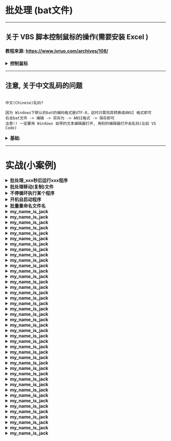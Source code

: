 # 批处理 (bat文件)
---



## 关于 VBS 脚本控制鼠标的操作(需要安装 Excel )
####  教程来源:  https://www.jvruo.com/archives/108/
<details>
<summary><b>控制鼠标</b></summary>


```  




这段代码不需要安装 Excel 
set ws = createobject("wscript.shell")

rem 运行记录本程序进行测试发送按键
ws.run("notepad")

rem 暂停0.1秒,防止程序还没启动就发送按键
wscript.sleep(100)

rem 输入1个x
ws.sendkeys("x")

rem 回车
ws.sendkeys("{enter}")

rem 输入10个x
ws.sendkeys("{x 10}")

rem 回车
ws.sendkeys("{enter}")

rem 输入不同字符
ws.sendkeys("sendkeys")

rem 组合键使用:ctrl + a
ws.sendkeys("^a")

rem win键: ctrl + esc
rem ws.sendkeys("^{esc}")

set ws = nothing

rem -----------------特殊键代码-----------------
rem 退格键		{backspace}或{bs}或{bksp}
rem break		{break}
rem caps lock		{capslock}
rem num lock 		{numlock}
rem del/delete 		{del}或{delete}
rem ins/insert		{ins}或{insert}
rem 回车/换行		{enter}
rem 方向:下 		{down}
rem 方向:上 		{up}
rem 方向:左 		{left}
rem 方向:右		{right}
rem 换页:上		{pgup}
rem 换页:下 		{pgdn}
rem home		{home}
rem end 		{end}
rem esc 		{esc}
rem help 		{help}
rem tab 		{tab}
rem shift 		+
rem ctrl 		^
rem alt 		%
rem + 			{+}
rem ^			{^}
rem %			{%}
rem F1至F12		{F1}至{F12}
rem win键		^{esc}
rem -----------------特殊键代码-----------------




这段代码需要安装 Excel (控制鼠标 )
移动鼠标到桌面坐标200,50的vbs：
CreateObject("WScript.Shell").Run "mouse.exe m,200,50"

点击鼠标左键的vbs：
CreateObject("WScript.Shell").Run "mouse.exe l"

点击鼠标右键的vbs：
CreateObject("WScript.Shell").Run "mouse.exe r"

双击鼠标左键的vbs：
CreateObject("WScript.Shell").Run "mouse.exe d"

```
</details>








---



## 注意, 关于中文乱码的问题
```  

中文(Chinese)乱码?

因为 Windows下默认的bat的编码格式是UTF-8，这时只需将其转换成ANSI 格式即可
右击bat文件 -> 编辑 -> 另存为 -> ANSI格式 -> 保存即可
注意!! 一定要用 Windows 自带的文本编辑器打开, 用别的编辑器打开会乱码(比如 VS Code)

```






<details>
<summary><b>基础:</b></summary>

```  
注释:
    echo ------------------------大家好!我是注释--------------------------------------
    :: 这是注释

暂停, 也就是那个黑框框不会马上消失:
    PAUSE

这也是暂停 (黑框框不消失):
    cmd /k

打开程序(两种方式):
    echo 准备启动Thunder。。。   
    start /min "" "D:\XXX\Thunder.exe"

    echo "打开Chrome浏览器"
    start "" "C:\Program Files (x86)\Google\Chrome\Application\chrome.exe"


打开文件夹:
    start /min "" "F:\XXX\springMVC"


打开文件(实现播放音乐):
    start "" "D:\clock.mp3"


这两种打开方式有什么区别?
    start /min "" "D:\XXX\Thunder.exe"      这一种会以最小化的方式打开 ( /min )
    start "" "D:\XXX\Thunder.exe"           这一种会在打开的同时, 最大化


关闭进程:
    taskkill /F /IM firefox.exe
    taskkill /f /im cloudmusic*     结束以cloudmusic开头的所有进程,也就是关闭网易云音乐程序
    taskkill /f /im abc*            结束以abc开头的所有进程
    taskkill /f /im .bat            结束所有扩展名为bat的进程，也就是结束当前正在运行的所有批处理程序
    taskkill /f /im a.cmd           结束以a开头的所有扩展名为cmd的进程，也就是结束当前所有以a开头的批处理程序


等待 x 秒:
    sleep 45
    taskkill /F /IM Chrome.exe

等待 xxx 秒之后执行:
    choice /t 120 /d y /n >nul

    9秒之后 kill 腾讯QQ
    choice /t 9998 /d y /n >nul
    taskkill /f /im qq.exe

```
</details>








---
# 实战(小案例)
<details>
<summary><b>批处理_xxx秒后运行xxx程序</b></summary>

```  

@echo off
for /L %%a in (
 5,-1,0
) do (
 echo 5秒后将运行python.exe
 echo 还剩余 %%a 秒
 ping -n 2 localhost 1>nul 2>nul
 cls
)
start python.exe
PAUSE


```
</details>













<details>
<summary><b>批处理移动(复制)文件</b></summary>

```  

move /Y D:\BaiDuProductDownloadYXB\*.png D:\pic\
move /Y D:\BaiDuProductDownloadYXB\*.jpg D:\pic\
move /Y D:\BaiDuProductDownloadYXB\*.jpeg D:\pic\
move /Y D:\BaiDuProductDownloadYXB\*.txt D:\Txt\
move /Y D:\BaiDuProductDownloadYXB\*.torrent D:\Torrent\
move /Y D:\BaiDuProductDownloadYXB\*.mp3 D:\MP3\


```
</details>













<details>
<summary><b>不停循环执行某个程序</b></summary>

```  

120秒执行一次

@echo off
:start
echo Clear......
choice /t 120 /d y /n >nul
start "" "C:\Program Files (x86)\LuDaShi\LuDaShi\sweeper\MemoryOptimizer.exe" /optimize"
goto start


```
</details>













<details>
<summary><b>开机自启动程序</b></summary>

```  

echo "火狐浏览器"
start "" "C:\Program Files\Mozilla Firefox\firefox.exe"

echo "火狐开发专业版"
start "" "C:\Program Files\Firefox Developer Edition\firefox.exe"

echo "Chrome浏览器"
start "" "C:\Program Files (x86)\Google\Chrome\Application\chrome.exe"

echo "世界之窗浏览器"
start "" "C:\Users\QAQ\AppData\Local\TheWorld6\Application\TheWorld.exe"

echo "Windows任务管理器"
start "" "C:\Windows\System32\taskmgr.exe"

echo "*********************___UC_Browser___*********************"
start "" "C:\Program Files (x86)\UCBrowser\Application\UCBrowser.exe"

echo "*********************___QQ_Music_Player___*********************"
echo 批处理暂停8秒
choice /t 8 /d y /n >nul

start "" "C:\HanHong.mp3"

echo "批处理程序运行完不关闭窗口"
cmd /k


```
</details>


















<details>
<summary><b> 批量重命名文件名 </b></summary>

```  


教程来源:   
https://blog.csdn.net/weixin_39691535/article/details/89606799?depth_1-utm_source=distribute.pc_relevant.none-task&utm_source=distribute.pc_relevant.none-task





方式一(简化版):
@echo off

rem 前言:  批处理文件一定要用 ANSI 格式, 不然中文会乱码...
rem 启用"延缓环境变量扩充"
rem 现有一堆 txt 文本文件, 我想要按照指定格式批量重命名:

setlocal EnableDelayedExpansion
set a=1

rem 循环当前目录下所有图片的文件名，支持带空格的名称
for /f "delims=" %%i in ('dir /b *.txt') do (

rem 如果没有相同的文件名，则继续
if not "%%~ni"=="%~n0" (

ren "%%i" "A_!a!.txt"

rem 设置数值型变量a=a+1
set /a a+=1
)
)

echo 批量重命名完成！
pause






精简版:
@echo off
set a=0
setlocal EnableDelayedExpansion
for %%n in (*.png) do (
set /A a+=1
ren "%%n" "bilibili_!a!.png"
)
首先新建一个txt文件，然后修改名字为rename.bat(随便起名字，只是后缀必须是.bat)
这里的命令表示将当前目录下的所有png后缀的图片都改名为bilibili_{a}.png，这里的{a}是从1开始到n的数字





方式二(带循环控制版):
@echo off

rem 前言:  批处理文件一定要用 ANSI 格式, 不然中文会乱码...
rem 启用"延缓环境变量扩充"
rem 现有一堆 txt 文本文件, 我想要按照指定格式批量重命名:

setlocal EnableDelayedExpansion
set a=1

rem 循环当前目录下所有图片的文件名，支持带空格的名称
for /f "delims=" %%i in ('dir /b *.txt') do (

rem 如果没有相同的文件名，则继续
if not "%%~ni"=="%~n0" (

rem   LSS -> 表示循环次数 :  LSS 15 就是循环15次
if !a! LSS 999 (ren "%%i" "A_00!a!.txt") else ren "%%i" "A_!a!.txt"

rem 设置数值型变量a=a+1
set /a a+=1
)
)

echo 批量重命名完成！
pause





```
</details>








<details>
<summary><b>my_name_is_jack</b></summary>

```  

```
</details>








<details>
<summary><b>my_name_is_jack</b></summary>

```  

```
</details>








<details>
<summary><b>my_name_is_jack</b></summary>

```  

```
</details>








<details>
<summary><b>my_name_is_jack</b></summary>

```  

```
</details>








<details>
<summary><b>my_name_is_jack</b></summary>

```  

```
</details>








<details>
<summary><b>my_name_is_jack</b></summary>

```  

```
</details>








<details>
<summary><b>my_name_is_jack</b></summary>

```  

```
</details>








<details>
<summary><b>my_name_is_jack</b></summary>

```  

```
</details>








<details>
<summary><b>my_name_is_jack</b></summary>

```  

```
</details>








<details>
<summary><b>my_name_is_jack</b></summary>

```  

```
</details>








<details>
<summary><b>my_name_is_jack</b></summary>

```  

```
</details>








<details>
<summary><b>my_name_is_jack</b></summary>

```  

```
</details>








<details>
<summary><b>my_name_is_jack</b></summary>

```  

```
</details>








<details>
<summary><b>my_name_is_jack</b></summary>

```  

```
</details>








<details>
<summary><b>my_name_is_jack</b></summary>

```  

```
</details>








<details>
<summary><b>my_name_is_jack</b></summary>

```  

```
</details>








<details>
<summary><b>my_name_is_jack</b></summary>

```  

```
</details>








<details>
<summary><b>my_name_is_jack</b></summary>

```  

```
</details>








<details>
<summary><b>my_name_is_jack</b></summary>

```  

```
</details>








<details>
<summary><b>my_name_is_jack</b></summary>

```  

```
</details>








<details>
<summary><b>my_name_is_jack</b></summary>

```  

```
</details>








<details>
<summary><b>my_name_is_jack</b></summary>

```  

```
</details>








<details>
<summary><b>my_name_is_jack</b></summary>

```  

```
</details>








<details>
<summary><b>my_name_is_jack</b></summary>

```  

```
</details>








<details>
<summary><b>my_name_is_jack</b></summary>

```  

```
</details>








<details>
<summary><b>my_name_is_jack</b></summary>

```  

```
</details>








<details>
<summary><b>my_name_is_jack</b></summary>

```  

```
</details>








<details>
<summary><b>my_name_is_jack</b></summary>

```  

```
</details>








<details>
<summary><b>my_name_is_jack</b></summary>

```  

```
</details>








<details>
<summary><b>my_name_is_jack</b></summary>

```  

```
</details>








<details>
<summary><b>my_name_is_jack</b></summary>

```  

```
</details>








<details>
<summary><b>my_name_is_jack</b></summary>

```  

```
</details>








<details>
<summary><b>my_name_is_jack</b></summary>

```  

```
</details>








<details>
<summary><b>my_name_is_jack</b></summary>

```  

```
</details>








<details>
<summary><b>my_name_is_jack</b></summary>

```  

```
</details>








<details>
<summary><b>my_name_is_jack</b></summary>

```  

```
</details>








<details>
<summary><b>my_name_is_jack</b></summary>

```  

```
</details>








<details>
<summary><b>my_name_is_jack</b></summary>

```  

```
</details>








<details>
<summary><b>my_name_is_jack</b></summary>

```  

```
</details>








<details>
<summary><b>my_name_is_jack</b></summary>

```  

```
</details>








<details>
<summary><b>my_name_is_jack</b></summary>

```  

```
</details>








<details>
<summary><b>my_name_is_jack</b></summary>

```  

```
</details>








